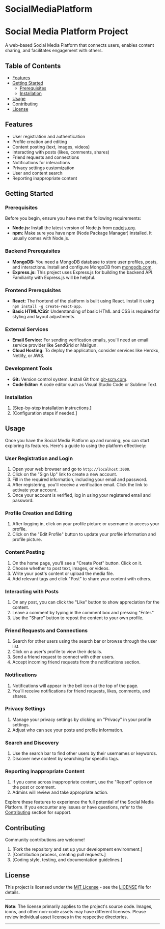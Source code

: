 # SocialMediaPlatform
# Social Media Platform Project

A web-based Social Media Platform that connects users, enables content sharing, and facilitates engagement with others.

## Table of Contents
- [Features](#features)
- [Getting Started](#getting-started)
  - [Prerequisites](#prerequisites)
  - [Installation](#installation)
- [Usage](#usage)
- [Contributing](#contributing)
- [License](#license)

## Features
- User registration and authentication
- Profile creation and editing
- Content posting (text, images, videos)
- Interacting with posts (likes, comments, shares)
- Friend requests and connections
- Notifications for interactions
- Privacy settings customization
- User and content search
- Reporting inappropriate content

## Getting Started
### Prerequisites


Before you begin, ensure you have met the following requirements:

- **Node.js:** Install the latest version of Node.js from [nodejs.org](https://nodejs.org/).
- **npm:** Make sure you have npm (Node Package Manager) installed. It usually comes with Node.js.

### Backend Prerequisites
- **MongoDB:** You need a MongoDB database to store user profiles, posts, and interactions. Install and configure MongoDB from [mongodb.com](https://www.mongodb.com/).
- **Express.js:** This project uses Express.js for building the backend API. Familiarity with Express.js will be helpful.

### Frontend Prerequisites
- **React:** The frontend of the platform is built using React. Install it using `npm install -g create-react-app`.
- **Basic HTML/CSS:** Understanding of basic HTML and CSS is required for styling and layout adjustments.

### External Services
- **Email Service:** For sending verification emails, you'll need an email service provider like SendGrid or Mailgun.
- **Cloud Hosting:** To deploy the application, consider services like Heroku, Netlify, or AWS.

### Development Tools
- **Git:** Version control system. Install Git from [git-scm.com](https://git-scm.com/).
- **Code Editor:** A code editor such as Visual Studio Code or Sublime Text.



### Installation
1. [Step-by-step installation instructions.]
2. [Configuration steps if needed.]

## Usage

Once you have the Social Media Platform up and running, you can start exploring its features. Here's a guide to using the platform effectively:

### User Registration and Login

1. Open your web browser and go to `http://localhost:3000`.
2. Click on the "Sign Up" link to create a new account.
3. Fill in the required information, including your email and password.
4. After registering, you'll receive a verification email. Click the link to activate your account.
5. Once your account is verified, log in using your registered email and password.

### Profile Creation and Editing

1. After logging in, click on your profile picture or username to access your profile.
2. Click on the "Edit Profile" button to update your profile information and profile picture.

### Content Posting

1. On the home page, you'll see a "Create Post" button. Click on it.
2. Choose whether to post text, images, or videos.
3. Write your post's content or upload the media file.
4. Add relevant tags and click "Post" to share your content with others.

### Interacting with Posts

1. On any post, you can click the "Like" button to show appreciation for the content.
2. Leave a comment by typing in the comment box and pressing "Enter."
3. Use the "Share" button to repost the content to your own profile.

### Friend Requests and Connections

1. Search for other users using the search bar or browse through the user list.
2. Click on a user's profile to view their details.
3. Send a friend request to connect with other users.
4. Accept incoming friend requests from the notifications section.

### Notifications

1. Notifications will appear in the bell icon at the top of the page.
2. You'll receive notifications for friend requests, likes, comments, and shares.

### Privacy Settings

1. Manage your privacy settings by clicking on "Privacy" in your profile settings.
2. Adjust who can see your posts and profile information.

### Search and Discovery

1. Use the search bar to find other users by their usernames or keywords.
2. Discover new content by searching for specific tags.

### Reporting Inappropriate Content

1. If you come across inappropriate content, use the "Report" option on the post or comment.
2. Admins will review and take appropriate action.

Explore these features to experience the full potential of the Social Media Platform. If you encounter any issues or have questions, refer to the [Contributing](#contributing) section for support.



## Contributing
Community contributions are welcome!
1. [Fork the repository and set up your development environment.]
2. [Contribution process, creating pull requests.]
3. [Coding style, testing, and documentation guidelines.]

## License

This project is licensed under the [MIT License](https://opensource.org/licenses/MIT) - see the [LICENSE](LICENSE) file for details.

---

**Note:** The license primarily applies to the project's source code. Images, icons, and other non-code assets may have different licenses. Please review individual asset licenses in the respective directories.



---
